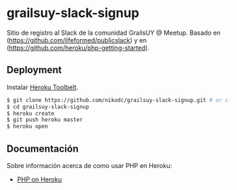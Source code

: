 # grailsuy-slack-signup

Sitio de registro al Slack de la comunidad GrailsUY @ Meetup. Basado en (https://github.com/lifeformed/publicslack) y en  (https://github.com/heroku/php-getting-started).

## Deployment

Instalar [Heroku Toolbelt](https://toolbelt.heroku.com/).

```sh
$ git clone https://github.com/nikodc/grailsuy-slack-signup.git # or clone your own fork
$ cd grailsuy-slack-signup
$ heroku create
$ git push heroku master
$ heroku open
```

## Documentación

Sobre información acerca de como usar PHP en Heroku:

- [PHP on Heroku](https://devcenter.heroku.com/categories/php)
